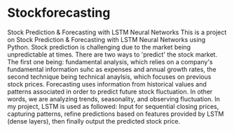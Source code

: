 # Stockforecasting
Stock Prediction &amp; Forecasting with LSTM Neural Networks
This is a project on Stock Prediction & Forecasting with LSTM Neural Networks using Python. Stock prediction is challenging due to the market being unpredictable at times. There are two ways to 'predict' the stock market. The first one being: fundamental analysis, which relies on a company's fundamental information suhc as expenses and annual growth rates, the second technique being technical anaylsis, which focuses on previous stock prices. Forecasting uses information from historical values and patterns associated in order to predict future stock fluctuation. In other words, we are analyzing trends, seasonality, and observing fluctuation. In my project, LSTM is used as followed: Input for sequential closing prices, capturing patterns, refine predictions based on features provided by LSTM (dense layers), then finally output the predicted stock price.
